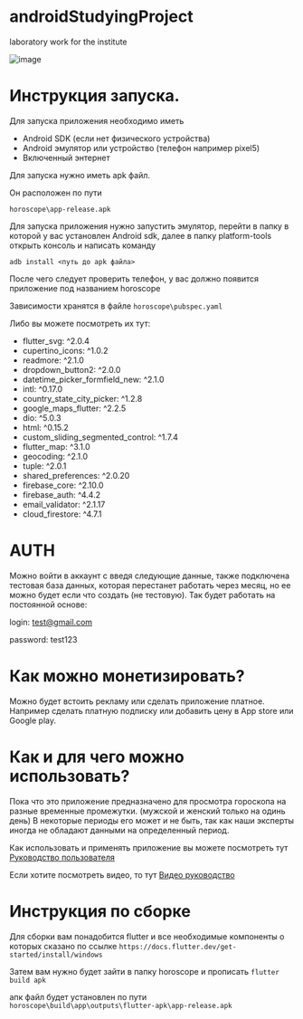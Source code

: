 # androidStudyingProject
laboratory work for the institute

![image](https://github.com/tim8842/androidStudyingProject/assets/79981959/4ecab7fc-7862-42e4-83fe-62f31367fa80)

# Инструкция запуска.

Для запуска приложения необходимо иметь

- Android SDK (если нет физического устройства)
- Android эмулятор или устройство (телефон например pixel5)
- Включенный энтернет

Для запуска нужно иметь apk файл.

Он расположен по пути

```horoscope\app-release.apk```

Для запуска приложения нужно запустить эмулятор, перейти в папку в которой у вас установлен Android sdk, далее в папку platform-tools открыть консоль и написать команду
```
adb install <путь до apk файла>
```

После чего следует проверить телефон, у вас должно появится приложение под названием horoscope

Зависимости хранятся в файле 
```horoscope\pubspec.yaml```

Либо вы можете посмотреть их тут:


  - flutter_svg: ^2.0.4
  - cupertino_icons: ^1.0.2
  - readmore: ^2.1.0
  - dropdown_button2: ^2.0.0
  - datetime_picker_formfield_new: ^2.1.0
  - intl: ^0.17.0
  - country_state_city_picker: ^1.2.8
  - google_maps_flutter: ^2.2.5
  - dio: ^5.0.3
  - html: ^0.15.2
  - custom_sliding_segmented_control: ^1.7.4
  - flutter_map: ^3.1.0
  - geocoding: ^2.1.0
  - tuple: ^2.0.1
  - shared_preferences: ^2.0.20
  - firebase_core: ^2.10.0
  - firebase_auth: ^4.4.2
  - email_validator: ^2.1.17
  - cloud_firestore: ^4.7.1

# AUTH
Можно войти в аккаунт с введя следующие данные, также подключена тестовая база данных, которая перестанет работать через месяц, но ее можно будет если что создать (не тестовую). Так будет работать на постоянной основе:

login: test@gmail.com

password: test123

# Как можно монетизировать?

Можно будет встоить рекламу или сделать приложение платное. Например сделать платную подписку или добавить цену в App store или Google play.

# Как и для чего можно использовать?

Пока что это приложение предназначено для просмотра гороскопа на разные временные промежутки. (мужской и женский только на одинь день)
В некоторые периоды его может и не быть, так как наши эксперты иногда не обладают данными на определенный период.

Как использовать и применять приложение вы можете посмотреть тут
[Руководство пользователя](https://github.com/tim8842/androidStudyingProject/blob/main/How%20to%20use.md)

Если хотите посмотреть видео, то тут
[Видео руководство](https://disk.yandex.ru/i/Bf96y4suPOwqJQ)


# Инструкция по сборке

Для сборки вам понадобится flutter и все необходимые компоненты о которых сказано по ссылке
``` https://docs.flutter.dev/get-started/install/windows ```

Затем вам нужно будет зайти в папку horoscope и прописать
``` flutter build apk ```

апк файл будет установлен по пути
```horoscope\build\app\outputs\flutter-apk\app-release.apk```
